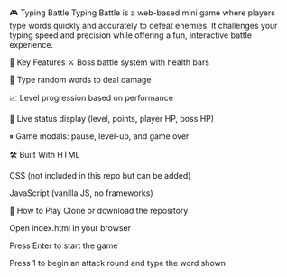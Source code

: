 🎮 Typing Battle
Typing Battle is a web-based mini game where players type words quickly and accurately to defeat enemies. It challenges your typing speed and precision while offering a fun, interactive battle experience.

🔧 Key Features
⚔️ Boss battle system with health bars

🔡 Type random words to deal damage

📈 Level progression based on performance

🧍 Live status display (level, points, player HP, boss HP)

⏸ Game modals: pause, level-up, and game over

🛠️ Built With
HTML

CSS (not included in this repo but can be added)

JavaScript (vanilla JS, no frameworks)

🚀 How to Play
Clone or download the repository

Open index.html in your browser

Press Enter to start the game

Press 1 to begin an attack round and type the word shown
